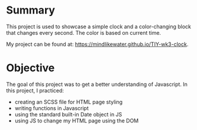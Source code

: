 # Summary

This project is used to showcase a simple clock and a color-changing block that changes every second. The color is based on current time.

My project can be found at: https://mindlikewater.github.io/TIY-wk3-clock.

# Objective

The goal of this project was to get a better understanding of Javascript.  In this project, I practiced:

- creating an SCSS file for HTML page styling
- writing functions in Javascript
- using the standard built-in Date object in JS
- using JS to change my HTML page using the DOM
